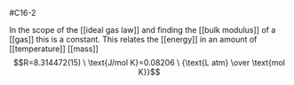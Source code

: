 #C16-2 

In the scope of the [[ideal gas law]] and finding the [[bulk modulus]] of a [[gas]] this is a constant. This relates the [[energy]] in an amount of  [[temperature]] [[mass]] $$R=8.314472(15) \ \text{J/mol K}=0.08206 \ {\text{L atm} \over \text{mol K}}$$
